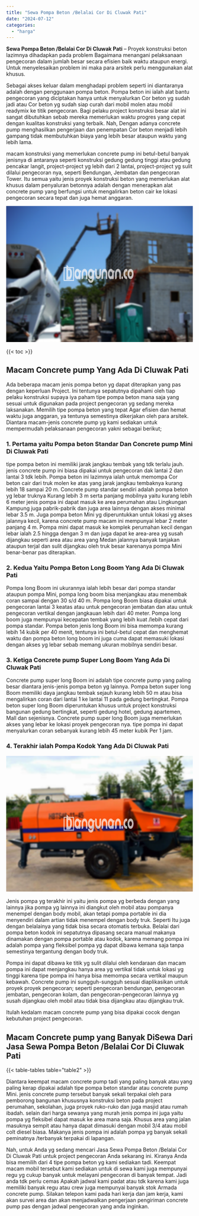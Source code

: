 ```yaml
---
title: "Sewa Pompa Beton /Belalai Cor Di Cluwak Pati"
date: "2024-07-12"
categories: 
  - "harga"
---
```


**Sewa Pompa Beton /Belalai Cor Di Cluwak Pati** – Proyek konstruksi beton lazimnya dihadapkan pada problem Bagaimana menangani pelaksanaan pengecoran dalam jumlah besar secara efisien baik waktu ataupun energi. Untuk menyelesaikan problem ini maka para arsitek perlu menggunakan alat khusus.

Sebagai akses keluar dalam menghadapi problem seperti ini diantaranya adalah dengan penggunaan pompa beton. Pompa beton ini ialah alat bantu pengecoran yang diciptakan hanya untuk menyalurkan Cor beton yg sudah jadi atau Cor beton yg sudah siap curah dari mobil molen atau mobil readymix ke titik pengecoran. Bagi pelaku project konstruksi besar alat ini sangat dibutuhkan sebab mereka memerlukan waktu progres yang cepat dengan kualitas konstruksi yang terbaik. Nah, Dengan adanya concrete pump menghasilkan pengerjaan dan penempatan Cor beton menjadi lebih gampang tidak membutuhkan biaya yang lebih besar ataupun waktu yang lebih lama.

macam konstruksi yang memerlukan concrete pump ini betul-betul banyak jenisnya di antaranya seperti konstruksi gedung gedung tinggi atau gedung pencakar langit, project-project yg lebih dari 2 lantai, project-project yg sulit dilalui pengecoran nya, seperti Bendungan, Jembatan dan pengecoran Tower. Itu semua yaitu jenis proyek konstruksi beton yang memerlukan alat khusus dalam penyaluran betonnya adalah dengan menerapkan alat concrete pump yang berfungsi untuk mengalirkan beton cair ke lokasi pengecoran secara tepat dan juga hemat anggaran.

![Sewa Pompa Beton /Belalai Cor Di Cluwak Pati](/images/sewa-concrete-pump-14.png)

{{< toc >}}

## Macam Concrete pump Yang Ada Di Cluwak Pati

Ada beberapa macam jenis pompa beton yg dapat diterapkan yang pas dengan keperluan Project. Ini tentunya sepatutnya dipahami oleh tiap pelaku konstruksi supaya iya paham tipe pompa beton mana saja yang sesuai untuk digunakan pada project pengecoran yg sedang mereka laksanakan. Memilih tipe pompa beton yang tepat Agar efisien dan hemat waktu juga anggaran, ya tentunya semestinya dikerjakan oleh para arsitek. Diantara macam-jenis concrete pump yg kami sediakan untuk mempermudah pelaksanaan pengecoran yakni sebagai berikut;

### 1\. Pertama yaitu Pompa beton Standar Dan Concrete pump Mini Di Cluwak Pati

tipe pompa beton ini memiliki jarak jangkau tembak yang tdk terlalu jauh. jenis concrete pump ini biasa dipakai untuk pengecoran dak lantai 2 dan lantai 3 tdk lebih. Pompa beton ini lazimnya ialah untuk memompa Cor beton cair dari truk molen ke atas yang jarak jangkau tembaknya kurang lebih 18 sampai 20 m. Concrete pump standar sendiri adalah pompa beton yg lebar truknya Kurang lebih 3 m serta panjang mobilnya yaitu kurang lebih 6 meter jenis pompa ini dapat masuk ke area perumahan atau Lingkungan Kampung juga pabrik-pabrik dan juga area lainnya dengan akses minimal lebar 3.5 m. Juga pompa beton Mini yg diperuntukkan untuk lokasi yg akses jalannya kecil, karena concrete pump macam ini mempunyai lebar 2 meter panjang 4 m. Pompa mini dapat masuk ke komplek perumahan kecil dengan lebar ialah 2.5 hingga dengan 3 m dan juga dapat ke area-area yg susah dijangkau seperti area atau area yang Medan jalannya banyak tanjakan ataupun terjal dan sulit dijangkau oleh truk besar karenanya pompa Mini benar-benar pas diterapkan.

### 2\. Kedua Yaitu Pompa Beton Long Boom Yang Ada Di Cluwak Pati

Pompa long Boom ini ukurannya ialah lebih besar dari pompa standar ataupun pompa Mini, pompa long boom bisa menjangkau atau menembak coran sampai dengan 30 s/d 40 m. Pompa long Boom biasa dipakai untuk pengecoran lantai 3 keatas atau untuk pengecoran jembatan dan atau untuk pengecoran vertikal dengan jangkauan lebih dari 40 meter. Pompa long boom juga mempunyai kecepatan tembak yang lebih kuat /lebih cepat dari pompa standar. Pompa beton jenis long Boom ini bisa memompa kurang lebih 14 kubik per 40 menit, tentunya ini betul-betul cepat dan menghemat waktu dan pompa beton long boom ini juga cuma dapat memasuki lokasi dengan akses yg lebar sebab memang ukuran mobilnya sendiri besar.

### 3\. Ketiga Concrete pump Super Long Boom Yang Ada Di Cluwak Pati

Concrete pump super long Boom ini adalah tipe concrete pump yang paling besar diantara jenis-jenis pompa beton yg lainnya. Pompa beton super long Boom memiliki daya jangkau tembak sejauh kurang lebih 50 m atau bisa mengalirkan coran dari lantai 1 ke lantai 11 pada gedung bertingkat. Pompa beton super long Boom diperuntukan khusus untuk project konstruksi bangunan gedung bertingkat, seperti gedung hotel, gedung apartemen, Mall dan sejenisnya. Concrete pump super long Boom juga memerlukan akses yang lebar ke lokasi proyek pengecoran nya. tipe pompa ini dapat menyalurkan coran sebanyak kurang lebih 45 meter kubik Per 1 jam.

### 4\. Terakhir ialah Pompa Kodok Yang Ada Di Cluwak Pati

![Sewa Pompa Beton /Belalai Cor Di Cluwak Pati](/images/sewa-concrete-pump-16.png)

Jenis pompa yg terakhir ini yaitu jenis pompa yg berbeda dengan yang lainnya jika pompa yg lainnya ini diangkut oleh mobil atau pompanya menempel dengan body mobil, akan tetapi pompa portable ini dia menyendiri dalam artian tidak menempel dengan body truk. Seperti Itu juga dengan belalainya yang tidak bisa secara otomatis terbuka. Belalai dari pompa beton kodok ini sepatutnya dipasang secara manual makanya dinamakan dengan pompa portable atau kodok, karena memang pompa ini adalah pompa yang fleksibel pompa yg dapat dibawa kemana saja tanpa semestinya tergantung dengan body truk.

Pompa ini dapat dibawa ke titik yg sulit dilalui oleh kendaraan dan macam pompa ini dapat menjangkau hanya area yg vertikal tidak untuk lokasi yg tinggi karena tipe pompa ini hanya bisa memompa secara vertikal maupun kebawah. Concrete pump ini sungguh-sungguh sesuai diaplikasikan untuk proyek proyek pengecoran; seperti pengecoran bendungan, pengecoran jembatan, pengecoran kolam, dan pengecoran-pengecoran lainnya yg susah dijangkau oleh mobil atau tidak bisa dijangkau atau dijangkau truk.

Itulah kedalam macam concrete pump yang bisa dipakai cocok dengan kebutuhan project pengecoran.

## Macam Concrete pump yang Banyak DiSewa Dari Jasa Sewa Pompa Beton /Belalai Cor Di Cluwak Pati

{{< table-tables table="table2" >}}

Diantara keempat macam concrete pump tadi yang paling banyak atau yang paling kerap dipakai adalah tipe pompa beton standar atau concrete pump Mini. jenis concrete pump tersebut banyak sekali terpakai oleh para pemborong bangunan khususnya konstruksi beton pada project perumahan, sekolahan, juga proyek ruko-ruko dan juga masjid atau rumah ibadah. selain dari harga sewanya yang murah jenis pompa ini juga yaitu pompa yg fleksibel dapat masuk ke area mana saja. Khusus area yang jalan masuknya sempit atau hanya dapat dimasuki dengan mobil 3/4 atau mobil colt diesel biasa. Makanya jenis pompa ini adalah pompa yg banyak sekali peminatnya /terbanyak terpakai di lapangan.

Nah, untuk Anda yg sedang mencari Jasa Sewa Pompa Beton /Belalai Cor Di Cluwak Pati untuk project pengecoran Anda sekarang ini. Kiranya Anda bisa memilih dari 4 tipe pompa beton yg kami sediakan tadi. Keempat macam mobil tersebut kami sediakan untuk di sewa kami juga mempunyai regu yg cukup banyak untuk melayani pengecoran di banyak tempat. Jadi anda tdk perlu cemas Apakah jadwal kami padat atau tdk karena kami juga memiliki banyak regu atau crew juga mempunyai banyak stok Armada concrete pump. Silakan telepon kami pada hari kerja dan jam kerja, kami akan survei area dan akan menjadwalkan pengerjaan pengiriman concrete pump pas dengan jadwal pengecoran yang anda inginkan.
